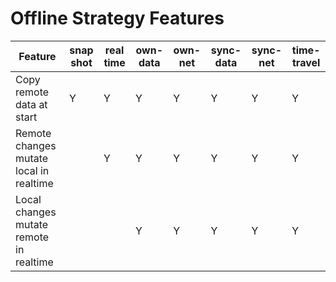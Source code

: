 # Offline Strategy Features



| Feature                     | snap shot | real time | own-data | own-net | sync-data | sync-net | time-travel |
|-----------------------------|----------|----------|----------|---------|-----------|----------|-------------|
| Copy remote data at start   | Y        | Y        | Y        | Y       | Y         | Y        | Y           |
| Remote changes mutate local in realtime |          | Y        | Y        | Y       | Y         | Y        | Y           |
| Local changes mutate remote in realtime |          |          | Y        | Y       | Y         | Y        | Y           |
